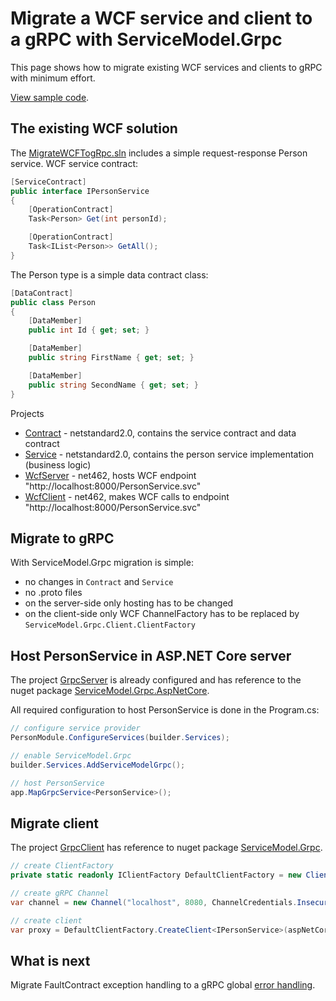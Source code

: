 # Migrate a WCF service and client to a gRPC with ServiceModel.Grpc

This page shows how to migrate existing WCF services and clients to gRPC with minimum effort.

[View sample code](https://github.com/max-ieremenko/ServiceModel.Grpc/tree/master/Examples/MigrateWCFTogRpc).

## The existing WCF solution

The [MigrateWCFTogRpc.sln](https://github.com/max-ieremenko/ServiceModel.Grpc/blob/master/Examples/MigrateWCFTogRpc) includes a simple request-response Person service. WCF service contract:

``` c#
[ServiceContract]
public interface IPersonService
{
    [OperationContract]
    Task<Person> Get(int personId);

    [OperationContract]
    Task<IList<Person>> GetAll();
}
```

The Person type is a simple data contract class:

``` c#
[DataContract]
public class Person
{
    [DataMember]
    public int Id { get; set; }

    [DataMember]
    public string FirstName { get; set; }

    [DataMember]
    public string SecondName { get; set; }
}
```

Projects

* [Contract](https://github.com/max-ieremenko/ServiceModel.Grpc/tree/master/Examples/MigrateWCFTogRpc/Contract) - netstandard2.0, contains the service contract and data contract
* [Service](https://github.com/max-ieremenko/ServiceModel.Grpc/tree/master/Examples/MigrateWCFTogRpc/Service) - netstandard2.0, contains the person service implementation (business logic)
* [WcfServer](https://github.com/max-ieremenko/ServiceModel.Grpc/tree/master/Examples/MigrateWCFTogRpc/WcfServer) - net462, hosts WCF endpoint "http://localhost:8000/PersonService.svc"
* [WcfClient](https://github.com/max-ieremenko/ServiceModel.Grpc/tree/master/Examples/MigrateWCFTogRpc/WcfClient) - net462, makes WCF calls to endpoint "http://localhost:8000/PersonService.svc"

## Migrate to gRPC

With ServiceModel.Grpc migration is simple:

* no changes in `Contract` and `Service`
* no .proto files
* on the server-side only hosting has to be changed
* on the client-side only WCF ChannelFactory has to be replaced by `ServiceModel.Grpc.Client.ClientFactory`

## Host PersonService in ASP.NET Core server

The project [GrpcServer](https://github.com/max-ieremenko/ServiceModel.Grpc/tree/master/Examples/MigrateWCFTogRpc/GrpcServer) is already configured and has reference to the nuget package [ServiceModel.Grpc.AspNetCore](https://www.nuget.org/packages/ServiceModel.Grpc.AspNetCore/).

All required configuration to host PersonService is done in the Program.cs:

``` c#
// configure service provider
PersonModule.ConfigureServices(builder.Services);

// enable ServiceModel.Grpc
builder.Services.AddServiceModelGrpc();

// host PersonService
app.MapGrpcService<PersonService>();
```

## Migrate client

The project [GrpcClient](https://github.com/max-ieremenko/ServiceModel.Grpc/tree/master/Examples/MigrateWCFTogRpc/GrpcClient) has reference to nuget package [ServiceModel.Grpc](https://www.nuget.org/packages/ServiceModel.Grpc/).

``` c#
// create ClientFactory
private static readonly IClientFactory DefaultClientFactory = new ClientFactory();

// create gRPC Channel
var channel = new Channel("localhost", 8080, ChannelCredentials.Insecure);

// create client
var proxy = DefaultClientFactory.CreateClient<IPersonService>(aspNetCoreChannel);
```

## What is next

Migrate FaultContract exception handling to a gRPC global [error handling](migrate-wcf-faultcontract-to-global-error-handling.md).